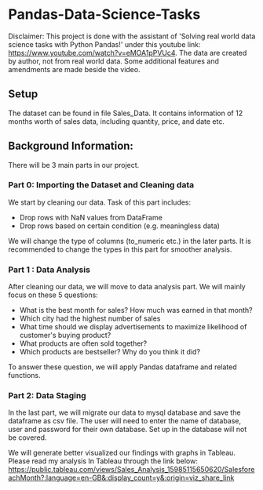 # Pandas-Data-Science-Tasks
Disclaimer: This project is done with the assistant of 'Solving real world data science tasks with Python Pandas!' under this youtube link: https://www.youtube.com/watch?v=eMOA1pPVUc4. The data are created by author, not from real world data. Some additional features and amendments are made beside the video.

## Setup

The dataset can be found in file Sales_Data. It contains information of 12 months worth of sales data, including quantity, price, and date etc. 

## Background Information:

There will be 3 main parts in our project. 

### Part 0: Importing the Dataset and Cleaning data 
We start by cleaning our data. Task of this part includes:
- Drop rows with NaN values from DataFrame
- Drop rows based on certain condition (e.g. meaningless data)

We will change the type of columns (to_numeric etc.) in the later parts. It is recommended to change the types in this part for smoother analysis.

### Part 1 : Data Analysis
After cleaning our data, we will move to data analysis part. We will mainly focus on these 5 questions:
- What is the best month for sales? How much was earned in that month?
- Which city had the highest number of sales
- What time should we display advertisements to maximize likelihood of customer's buying product?
- What products are often sold together?
- Which products are bestseller? Why do you think it did?

To answer these question, we will apply Pandas dataframe and related functions.

### Part 2: Data Staging 
In the last part, we will migrate our data to mysql database and save the dataframe as csv file. The user will need to enter the  name of database, user and password for their own database. Set up in the database will not be covered. 

We will generate better visualized our findings with graphs in Tableau. 
Please read my analysis In Tableau through the link below:
https://public.tableau.com/views/Sales_Analysis_15985115650620/SalesforeachMonth?:language=en-GB&:display_count=y&:origin=viz_share_link

